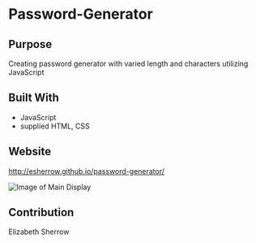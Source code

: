 # Password-Generator

## Purpose
Creating password generator with varied length and characters utilizing JavaScript

## Built With
*  JavaScript
*  supplied HTML, CSS

## Website
http://esherrow.github.io/password-generator/

![Image of Main Display](http://esherrow.github.io/password-generator/Assets/images/Capture.JPG)



## Contribution
Elizabeth Sherrow
